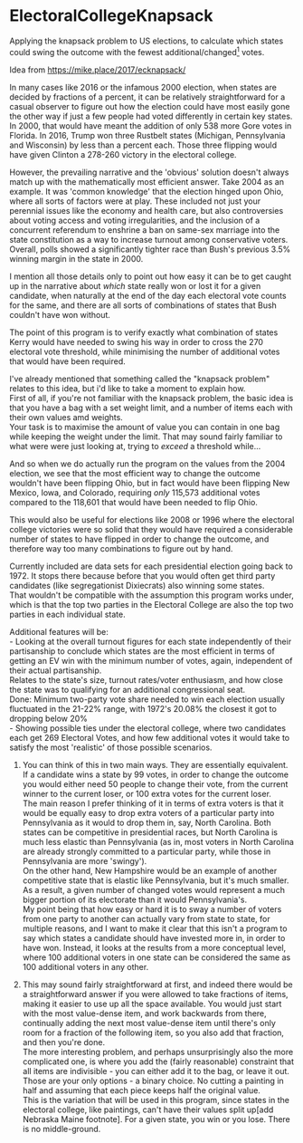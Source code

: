 # ElectoralCollegeKnapsack

Applying the knapsack problem to US elections, to calculate which states could swing the outcome with the fewest additional/changed[<sup>1</sup>](#footnote1) votes. 

Idea from https://mike.place/2017/ecknapsack/

In many cases like 2016 or the infamous 2000 election, when states are decided by fractions of a percent, it can be relatively straightforward for a casual observer to figure out how the election could have most easily gone the other way if just a few people had voted differently in certain key states.  
In 2000, that would have meant the addition of only 538 more Gore votes in Florida. In 2016, Trump won three Rustbelt states (Michigan, Pennsylvania and Wisconsin) by less than a percent each. Those three flipping would have given Clinton a 278-260 victory in the electoral college.

However, the prevailing narrative and the 'obvious' solution doesn't always match up with the mathematically most efficient answer.
Take 2004 as an example. It was 'common knowledge' that the election hinged upon Ohio, where all sorts of factors were at play. These included not just your perennial issues like the economy and health care, but also controversies about voting access and voting irregularities, and the inclusion of a concurrent referendum to enshrine a ban on same-sex marriage into the state constitution as a way to increase turnout among conservative voters.  
Overall, polls showed a significantly tighter race than Bush's previous 3.5% winning margin in the state in 2000.

I mention all those details only to point out how easy it can be to get caught up in the narrative about *which* state really won or lost it for a given candidate, when naturally at the end of the day each electoral vote counts for the same, and there are all sorts of combinations of states that Bush couldn't have won without.

The point of this program is to verify exactly what combination of states Kerry would have needed to swing his way in order to cross the 270 electoral vote threshold, while minimising the number of additional votes that would have been required.   

I've already mentioned that something called the "knapsack problem" relates to this idea, but i'd like to take a moment to explain how.  
First of all, if you're not familiar with the knapsack problem, the basic idea is that you have a bag with a set weight limit, and a number of items each with their own values amd weights.  
Your task is to maximise the amount of value you can contain in one bag while keeping the weight under the limit. That may sound fairly familiar to what were were just looking at, trying to *exceed* a threshold while...

And so when we do actually run the program on the values from the 2004 election, we see that the most efficient way to change the outcome wouldn't have been flipping Ohio, but in fact would have been flipping New Mexico, Iowa, and Colorado, requiring *only* 115,573 additional votes compared to the 118,601 that would have been needed to flip Ohio.

This would also be useful for elections like 2008 or 1996 where the electoral college victories were so solid that they would have required a considerable number of states to have flipped in order to change the outcome, and therefore way too many combinations to figure out by hand.

Currently included are data sets for each presidential election going back to 1972. It stops there because before that you would often get third party candidates (like segregationist Dixiecrats) also winning some states.  
That wouldn't be compatible with the assumption this program works under, which is that the top two parties in the Electoral College are also the top two parties in each individual state.

Additional features will be:  
\- Looking at the overall turnout figures for each state independently of their partisanship to conclude which states are the most efficient in terms of getting an EV win with the minimum number of votes, again, independent of their actual partisanship.  
Relates to the state's size, turnout rates/voter enthusiasm, and how close the state was to qualifying for an additional congressional seat.  
Done: Minimum two-party vote share needed to win each election usually fluctuated in the 21-22% range, with 1972's 20.08% the closest it got to dropping below 20%  
\- Showing possible ties under the electoral college, where two candidates each get 269 Electoral Votes, and how few additional votes it would take to satisfy the most 'realistic' of those possible scenarios.

<a name="footnote1"></a>
1. You can think of this in two main ways. They are essentially equivalent.   
   If a candidate wins a state by 99 votes, in order to change the outcome you would either need 50 people to change their vote, from the current winner to the current loser, or 100 extra votes for the current loser.  
   The main reason I prefer thinking of it in terms of extra voters is that it would be equally easy to drop extra voters of a particular party into Pennsylvania as it would to drop them in, say, North Carolina. Both states can be competitive in presidential races, but North Carolina is much less elastic than Pennsylvania (as in, most voters in North Carolina are already strongly committed to a particular party, while those in Pennsylvania are more 'swingy').  
   On the other hand, New Hampshire would be an example of another competitive state that is elastic like Pennsylvania, but it's much smaller. As a result, a given number of changed votes would represent a much bigger portion of its electorate than it would Pennsylvania's.  
   My point being that how easy or hard it is to sway a number of voters from one party to another can actually vary from state to state, for multiple reasons, and I want to make it clear that this isn't a program to say which states a candidate should have invested more in, in order to have won. Instead, it looks at the results from a more conceptual level, where 100 additional voters in one state can be considered the same as 100 additional voters in any other. 

2. This may sound fairly straightforward at first, and indeed there would be a straightforward answer if you were allowed to take fractions of items, making it easier to use up all the space available. You would just start with the most value-dense item, and work backwards from there, continually adding the next most value-dense item until there's only room for a fraction of the following item, so you also add that fraction, and then you're done.  
   The more interesting problem, and perhaps unsurprisingly also the more complicated one, is where you add the (fairly reasonable) constraint that all items are indivisible - you can either add it to the bag, or leave it out. Those are your only options - a binary choice. No cutting a painting in half and assuming that each piece keeps half the original value.  
   This is the variation that will be used in this program, since states in the electoral college, like paintings, can't have their values split up[add Nebraska Maine footnote]. For a given state, you win or you lose. There is no middle-ground.
   
   